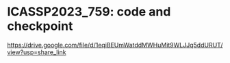 # ICASSP2023_759: code and checkpoint

https://drive.google.com/file/d/1eqiBEUmWatddMWHuMit9WLJJq5ddURUT/view?usp=share_link
